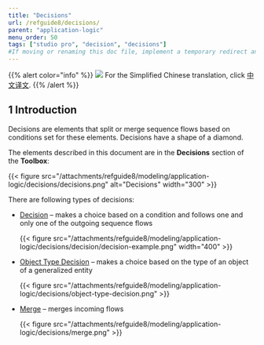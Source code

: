 ```yaml
---
title: "Decisions"
url: /refguide8/decisions/
parent: "application-logic"
menu_order: 50
tags: ["studio pro", "decision", "decisions"]
#If moving or renaming this doc file, implement a temporary redirect and let the respective team know they should update the URL in the product. See Mapping to Products for more details. 
---
```


{{% alert color="info" %}}
<img src="/attachments/china.png" class="d-inline-block" /> For the Simplified Chinese translation, click [中文译文](https://cdn.mendix.tencent-cloud.com/documentation/refguide8/decisions.pdf).
{{% /alert %}}

## 1 Introduction

Decisions are elements that split or merge sequence flows based on conditions set for these elements. Decisions have a shape of a diamond.

The elements described in this document are in the **Decisions** section of the **Toolbox**:

{{< figure src="/attachments/refguide8/modeling/application-logic/decisions/decisions.png" alt="Decisions"   width="300"  >}}

There are following types of decisions:

* [Decision](/refguide8/decision/) – makes a choice based on a condition and follows one and only one of the outgoing sequence flows

	{{< figure src="/attachments/refguide8/modeling/application-logic/decisions/decision/decision-example.png"   width="400"  >}}

* [Object Type Decision](/refguide8/object-type-decision/) – makes a choice based on the type of an object of a generalized entity

	{{< figure src="/attachments/refguide8/modeling/application-logic/decisions/object-type-decision.png" >}}

* [Merge](/refguide8/merge/) – merges incoming flows 

	{{< figure src="/attachments/refguide8/modeling/application-logic/decisions/merge.png" >}}
